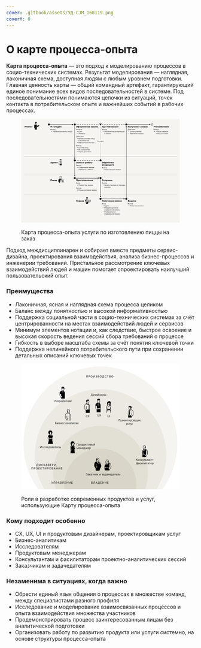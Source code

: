 ```yaml
---
cover: .gitbook/assets/УД-CJM_160119.png
coverY: 0
---
```


# О карте процесса-опыта

**Карта процесса-опыта** — это подход к моделированию процессов в социо-технических системах. Результат моделирования — наглядная, лаконичная схема, доступная людям с любым уровнем подготовки. Главная ценность карты — общий командный артефакт, гарантирующий единое понимание всех видов последовательностей в системе. Под последовательностями понимаются цепочки из ситуаций, точек контакта в потребительском опыте и важнейших событий в рабочих процессах.&#x20;

<figure><img src=".gitbook/assets/i-08.svg" alt=""><figcaption><p>Карта процесса-опыта услуги по изготовлению пиццы на заказ</p></figcaption></figure>

Подход междисциплинарен и собирает вместе предметы сервис-дизайна, проектирования взаимодействия, анализа бизнес-процессов и инженерии требований. Пристальное рассмотрение ключевых взаимодействий людей и машин помогает спроектировать наилучший пользовательский опыт.

### Преимущества

* Лаконичная, ясная и наглядная схема процесса целиком
* Баланс между понятностью и высокой информативностью
* Поддержка социальной части в социо-технических системах за счёт центрированности на местах взаимодействий людей и сервисов
* Минимум элементов нотации и, как следствие, быстрое освоение и высокая скорость ведения сессий сбора требований о процессе
* Гибкость в выборе масштаба схемы за счёт понятия ключевой точки
* Поддержка нелинейного потребительского пути при сохранении детальных описаний ключевых точек



<figure><img src=".gitbook/assets/xpm-roles-scheme.png" alt="" width="563"><figcaption><p>Роли в разработке современных продуктов и услуг, использующие Карту процесса-опыта</p></figcaption></figure>

### Кому подходит особенно <a href="#user-content-elements" id="user-content-elements"></a>

* CX, UX, UI и продуктовым дизайнерам, проектировщикам услуг
* Бизнес-аналитикам
* Исследователям
* Продуктовым менеджерам
* Консультантам и фасилитаторам проектно-аналитических сессий
* Заказчикам и задачедателям

### Незаменима в ситуациях, когда важно

* Обрести единый язык общения о процессах в множестве команд, между специалистами разного профиля
* Исследование и моделирование взаимосвязанных процессов и опыта взаимодействия множества участников
* Продемонстрировать процесс заинтересованным лицам без аналитической подготовки
* Организовать работу по развитию продукта или услуги системно, на основе структуры процесса-опыта
